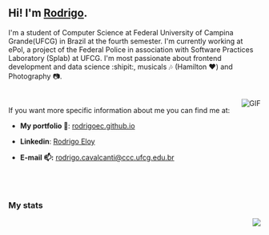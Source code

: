 ## Hi! I'm [Rodrigo](https://rodrigoec.github.io/).


I'm a student of Computer Science at Federal University of Campina Grande(UFCG) in Brazil at the fourth semester. I'm currently working at ePol, a project of the Federal Police in association with Software Practices Laboratory (Splab) at UFCG. I'm most passionate about frontend development and data science :shipit:, musicals :notes: (Hamilton :heart:) and Photography :camera:.

<br>

<img align="right" alt="GIF" src="https://i.pinimg.com/originals/e4/26/70/e426702edf874b181aced1e2fa5c6cde.gif" />

If you want more specific information about me you can find me at:

- **My portfolio :closed_book:**: [rodrigoec.github.io](https://rodrigoec.github.io/)

- **Linkedin**: [Rodrigo Eloy](https://www.linkedin.com/in/rodrigo-eloy-2bb037193/)

- **E-mail :mailbox::** rodrigo.cavalcanti@ccc.ufcg.edu.br

<br><br>

### My stats
<a href="https://github.com/anuraghazra/github-readme-stats">
  <img align="right" src="https://github-readme-stats.vercel.app/api?username=rodrigoec&show_icons=true&theme=onedark" />
</a>
